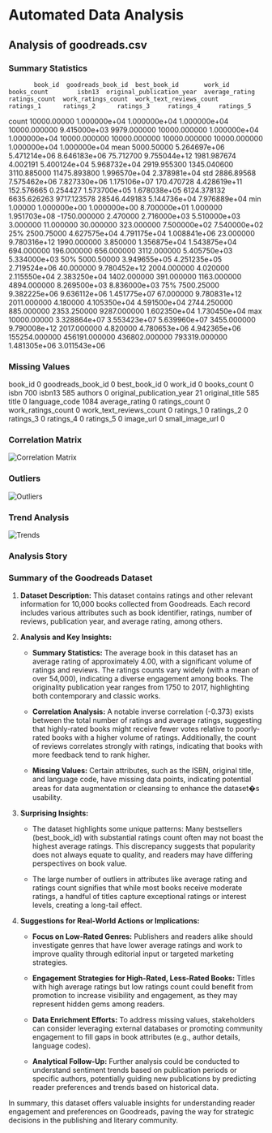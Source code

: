 
# Automated Data Analysis
## Analysis of goodreads.csv
### Summary Statistics
           book_id  goodreads_book_id  best_book_id       work_id   books_count        isbn13  original_publication_year  average_rating  ratings_count  work_ratings_count  work_text_reviews_count      ratings_1      ratings_2      ratings_3     ratings_4     ratings_5
count  10000.00000       1.000000e+04  1.000000e+04  1.000000e+04  10000.000000  9.415000e+03                9979.000000    10000.000000   1.000000e+04        1.000000e+04             10000.000000   10000.000000   10000.000000   10000.000000  1.000000e+04  1.000000e+04
mean    5000.50000       5.264697e+06  5.471214e+06  8.646183e+06     75.712700  9.755044e+12                1981.987674        4.002191   5.400124e+04        5.968732e+04              2919.955300    1345.040600    3110.885000   11475.893800  1.996570e+04  2.378981e+04
std     2886.89568       7.575462e+06  7.827330e+06  1.175106e+07    170.470728  4.428619e+11                 152.576665        0.254427   1.573700e+05        1.678038e+05              6124.378132    6635.626263    9717.123578   28546.449183  5.144736e+04  7.976889e+04
min        1.00000       1.000000e+00  1.000000e+00  8.700000e+01      1.000000  1.951703e+08               -1750.000000        2.470000   2.716000e+03        5.510000e+03                 3.000000      11.000000      30.000000     323.000000  7.500000e+02  7.540000e+02
25%     2500.75000       4.627575e+04  4.791175e+04  1.008841e+06     23.000000  9.780316e+12                1990.000000        3.850000   1.356875e+04        1.543875e+04               694.000000     196.000000     656.000000    3112.000000  5.405750e+03  5.334000e+03
50%     5000.50000       3.949655e+05  4.251235e+05  2.719524e+06     40.000000  9.780452e+12                2004.000000        4.020000   2.115550e+04        2.383250e+04              1402.000000     391.000000    1163.000000    4894.000000  8.269500e+03  8.836000e+03
75%     7500.25000       9.382225e+06  9.636112e+06  1.451775e+07     67.000000  9.780831e+12                2011.000000        4.180000   4.105350e+04        4.591500e+04              2744.250000     885.000000    2353.250000    9287.000000  1.602350e+04  1.730450e+04
max    10000.00000       3.328864e+07  3.553423e+07  5.639960e+07   3455.000000  9.790008e+12                2017.000000        4.820000   4.780653e+06        4.942365e+06            155254.000000  456191.000000  436802.000000  793319.000000  1.481305e+06  3.011543e+06
### Missing Values
book_id                         0
goodreads_book_id               0
best_book_id                    0
work_id                         0
books_count                     0
isbn                          700
isbn13                        585
authors                         0
original_publication_year      21
original_title                585
title                           0
language_code                1084
average_rating                  0
ratings_count                   0
work_ratings_count              0
work_text_reviews_count         0
ratings_1                       0
ratings_2                       0
ratings_3                       0
ratings_4                       0
ratings_5                       0
image_url                       0
small_image_url                 0
### Correlation Matrix
![Correlation Matrix](correlation_matrix.png)
### Outliers
![Outliers](outliers.png)
### Trend Analysis
![Trends](trends.png)
### Analysis Story
### Summary of the Goodreads Dataset

1. **Dataset Description:**
   This dataset contains ratings and other relevant information for 10,000 books collected from Goodreads. Each record includes various attributes such as book identifier, ratings, number of reviews, publication year, and average rating, among others.

2. **Analysis and Key Insights:**
   - **Summary Statistics:**
     The average book in this dataset has an average rating of approximately 4.00, with a significant volume of ratings and reviews. The ratings counts vary widely (with a mean of over 54,000), indicating a diverse engagement among books. The originality publication year ranges from 1750 to 2017, highlighting both contemporary and classic works.

   - **Correlation Analysis:**
     A notable inverse correlation (-0.373) exists between the total number of ratings and average ratings, suggesting that highly-rated books might receive fewer votes relative to poorly-rated books with a higher volume of ratings. Additionally, the count of reviews correlates strongly with ratings, indicating that books with more feedback tend to rank higher.

   - **Missing Values:**
     Certain attributes, such as the ISBN, original title, and language code, have missing data points, indicating potential areas for data augmentation or cleansing to enhance the dataset�s usability.

3. **Surprising Insights:**
   - The dataset highlights some unique patterns: Many bestsellers (best_book_id) with substantial ratings count often may not boast the highest average ratings. This discrepancy suggests that popularity does not always equate to quality, and readers may have differing perspectives on book value.

   - The large number of outliers in attributes like average rating and ratings count signifies that while most books receive moderate ratings, a handful of titles capture exceptional ratings or interest levels, creating a long-tail effect.

4. **Suggestions for Real-World Actions or Implications:**
   - **Focus on Low-Rated Genres:** Publishers and readers alike should investigate genres that have lower average ratings and work to improve quality through editorial input or targeted marketing strategies. 

   - **Engagement Strategies for High-Rated, Less-Rated Books:** Titles with high average ratings but low ratings count could benefit from promotion to increase visibility and engagement, as they may represent hidden gems among readers.

   - **Data Enrichment Efforts:** To address missing values, stakeholders can consider leveraging external databases or promoting community engagement to fill gaps in book attributes (e.g., author details, language codes).

   - **Analytical Follow-Up:** Further analysis could be conducted to understand sentiment trends based on publication periods or specific authors, potentially guiding new publications by predicting reader preferences and trends based on historical data.

In summary, this dataset offers valuable insights for understanding reader engagement and preferences on Goodreads, paving the way for strategic decisions in the publishing and literary community.
